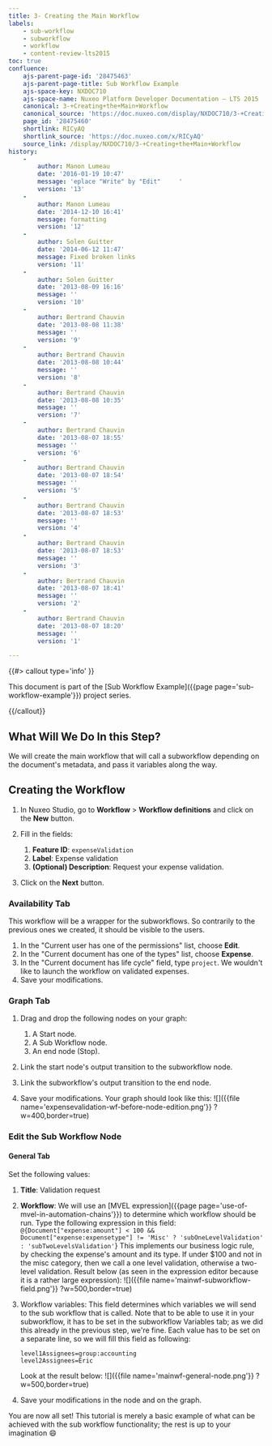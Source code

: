 ```yaml
---
title: 3- Creating the Main Workflow
labels:
    - sub-workflow
    - subworkflow
    - workflow
    - content-review-lts2015
toc: true
confluence:
    ajs-parent-page-id: '28475463'
    ajs-parent-page-title: Sub Workflow Example
    ajs-space-key: NXDOC710
    ajs-space-name: Nuxeo Platform Developer Documentation — LTS 2015
    canonical: 3-+Creating+the+Main+Workflow
    canonical_source: 'https://doc.nuxeo.com/display/NXDOC710/3-+Creating+the+Main+Workflow'
    page_id: '28475460'
    shortlink: RICyAQ
    shortlink_source: 'https://doc.nuxeo.com/x/RICyAQ'
    source_link: /display/NXDOC710/3-+Creating+the+Main+Workflow
history:
    - 
        author: Manon Lumeau
        date: '2016-01-19 10:47'
        message: 'eplace "Write" by "Edit"     '
        version: '13'
    - 
        author: Manon Lumeau
        date: '2014-12-10 16:41'
        message: formatting
        version: '12'
    - 
        author: Solen Guitter
        date: '2014-06-12 11:47'
        message: Fixed broken links
        version: '11'
    - 
        author: Solen Guitter
        date: '2013-08-09 16:16'
        message: ''
        version: '10'
    - 
        author: Bertrand Chauvin
        date: '2013-08-08 11:38'
        message: ''
        version: '9'
    - 
        author: Bertrand Chauvin
        date: '2013-08-08 10:44'
        message: ''
        version: '8'
    - 
        author: Bertrand Chauvin
        date: '2013-08-08 10:35'
        message: ''
        version: '7'
    - 
        author: Bertrand Chauvin
        date: '2013-08-07 18:55'
        message: ''
        version: '6'
    - 
        author: Bertrand Chauvin
        date: '2013-08-07 18:54'
        message: ''
        version: '5'
    - 
        author: Bertrand Chauvin
        date: '2013-08-07 18:53'
        message: ''
        version: '4'
    - 
        author: Bertrand Chauvin
        date: '2013-08-07 18:53'
        message: ''
        version: '3'
    - 
        author: Bertrand Chauvin
        date: '2013-08-07 18:41'
        message: ''
        version: '2'
    - 
        author: Bertrand Chauvin
        date: '2013-08-07 18:20'
        message: ''
        version: '1'

---
```

{{#> callout type='info' }}

This document is part of the&nbsp;[Sub Workflow Example]({{page page='sub-workflow-example'}}) project series.

{{/callout}}

## What Will We Do In this Step?

We will create the main workflow that will call a subworkflow depending on the document's metadata, and pass it variables along the way.

## Creating the Workflow

1.  In Nuxeo Studio, go to **Workflow** > **Workflow definitions** and click on the **New** button.
2.  Fill in the fields:

    1.  **Feature ID**:&nbsp;`expenseValidation`
    2.  **Label**: Expense validation
    3.  **(Optional) Description**: Request your expense validation.
3.  Click on the **Next** button.

### Availability Tab

This workflow will be a wrapper for the subworkflows. So contrarily to the previous ones we created, it should be visible to the users.

1.  In the "Current user has one of the permissions" list, choose **Edit**.
2.  In the "Current document has one of the types" list, choose&nbsp;**Expense**.
3.  In the "Current document has life cycle" field, type `project`. We wouldn't like to launch the workflow on validated expenses.
4.  Save your modifications.

### Graph Tab

1.  Drag and drop the following nodes on your graph:

    1.  A Start node.
    2.  A Sub Workflow node.
    3.  An end node (Stop).
2.  Link the start node's output transition to the subworkflow node.
3.  Link the subworkflow's output transition to the end node.
4.  Save your modifications.
    Your graph should look like this:
    ![]({{file name='expensevalidation-wf-before-node-edition.png'}} ?w=400,border=true)

### Edit the Sub Workflow Node

#### General Tab

Set the following values:

1.  **Title**: Validation request

2.  **Workflow**: We will use an [MVEL expression]({{page page='use-of-mvel-in-automation-chains'}}) to determine which workflow should be run. Type the following expression in this field:
    `@{Document["expense:amount"] < 100 && Document["expense:expensetype"] != 'Misc' ? 'subOneLevelValidation' : 'subTwoLevelsValidation'`}
    This implements our business logic rule, by checking the expense's amount and its type. If under $100 and not in the misc category, then we call a one level validation, otherwise a two-level validation.
    Result below (as seen in the expression editor because it is a rather large expression):
    ![]({{file name='mainwf-subworkflow-field.png'}} ?w=500,border=true)

3.  Workflow variables: This field determines which variables we will send to the sub workflow that is called. Note that to be able to use it in your subworkflow, it has to be set in the subworkflow Variables tab; as we did this already in the previous step, we're fine. Each value has to be set on a separate line, so we will fill this field as following:

    ```
    level1Assignees=group:accounting
    level2Assignees=Eric
    ```

    Look at the result below:
    ![]({{file name='mainwf-general-node.png'}} ?w=500,border=true)

4.  Save your modifications in the node and on the graph.

You are now all set! This tutorial is merely a basic example of what can be achieved with the sub workflow functionality; the rest is up to your imagination :smile:

&nbsp;